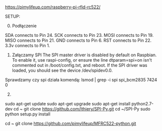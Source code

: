 https://pimylifeup.com/raspberry-pi-rfid-rc522/

SETUP:

0. Podłączenie

SDA connects to Pin 24.
SCK connects to Pin 23.
MOSI connects to Pin 19.
MISO connects to Pin 21.
GND connects to Pin 6.
RST connects to Pin 22.
3.3v connects to Pin 1.

1.	Załączamy SPI
The SPI master driver is disabled by default on Raspbian. To enable it, use raspi-config, or ensure the line dtparam=spi=on isn't commented out in /boot/config.txt, and reboot. If the SPI driver was loaded, you should see the device /dev/spidev0.0.

Sprawdzamy czy spi działa komendą: 
lsmod | grep -i spi
spi_bcm2835             7424  0

2.

sudo apt-get update
sudo apt-get upgrade
sudo apt-get install python2.7-dev
cd ~
git clone https://github.com/lthiery/SPI-Py.git
cd ~/SPI-Py
sudo python setup.py install

cd ~
git clone https://github.com/pimylifeup/MFRC522-python.git

